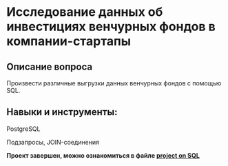 # Исследование данных об инвестициях венчурных фондов в компании-стартапы

## Описание вопроса
Произвести различные выгрузки данных венчурных фондов с помощью SQL.

## Навыки и инструменты:
PostgreSQL

Подзапросы, JOIN-соединения

**Проект завершен, можно ознакомиться в файле [project on SQL](https://github.com/VeniaminSh/Practicum_Projects/blob/main/6%20Project%20(SQL)%20-%20Исследование%20данных%20об%20инвестициях%20венчурных%20фондов%20в%20компании-стартапы/project%20on%20SQL.ipynb)**
